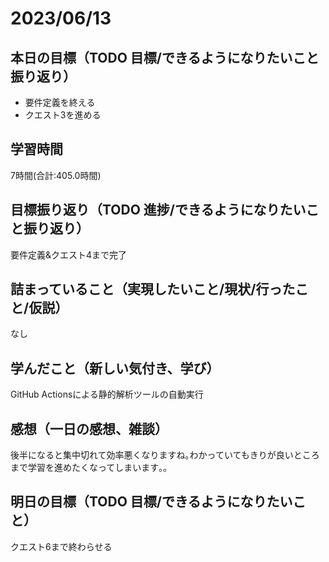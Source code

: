 # 2023/06/13
## 本日の目標（TODO 目標/できるようになりたいこと振り返り）
- 要件定義を終える
- クエスト3を進める
## 学習時間
7時間(合計:405.0時間)
## 目標振り返り（TODO 進捗/できるようになりたいこと振り返り）
要件定義&クエスト4まで完了
## 詰まっていること（実現したいこと/現状/行ったこと/仮説）
なし
## 学んだこと（新しい気付き、学び）
GitHub Actionsによる静的解析ツールの自動実行
## 感想（一日の感想、雑談）
後半になると集中切れて効率悪くなりますね｡わかっていてもきりが良いところまで学習を進めたくなってしまいます｡｡
## 明日の目標（TODO 目標/できるようになりたいこと）
クエスト6まで終わらせる